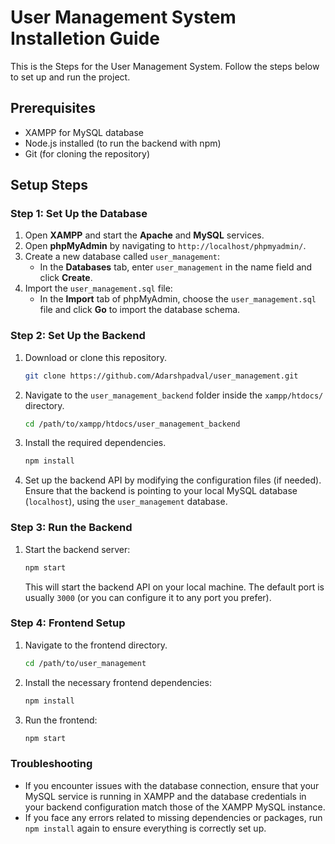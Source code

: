 # User Management System Installetion Guide

This is the Steps for the User Management System. Follow the steps below to set up and run the project.

## Prerequisites

- XAMPP for MySQL database
- Node.js installed (to run the backend with npm)
- Git (for cloning the repository)

## Setup Steps

### Step 1: Set Up the Database

1. Open **XAMPP** and start the **Apache** and **MySQL** services.
2. Open **phpMyAdmin** by navigating to `http://localhost/phpmyadmin/`.
3. Create a new database called `user_management`:
    - In the **Databases** tab, enter `user_management` in the name field and click **Create**.
4. Import the `user_management.sql` file:
    - In the **Import** tab of phpMyAdmin, choose the `user_management.sql` file and click **Go** to import the database schema.

### Step 2: Set Up the Backend

1. Download or clone this repository.

    ```bash
    git clone https://github.com/Adarshpadval/user_management.git
    ```

2. Navigate to the `user_management_backend` folder inside the `xampp/htdocs/` directory.

    ```bash
    cd /path/to/xampp/htdocs/user_management_backend
    ```

3. Install the required dependencies.

    ```bash
    npm install
    ```

4. Set up the backend API by modifying the configuration files (if needed). Ensure that the backend is pointing to your local MySQL database (`localhost`), using the `user_management` database.

### Step 3: Run the Backend

1. Start the backend server:

    ```bash
    npm start
    ```

    This will start the backend API on your local machine. The default port is usually `3000` (or you can configure it to any port you prefer).

### Step 4: Frontend Setup

1. Navigate to the frontend directory.

    ```bash
    cd /path/to/user_management
    ```

2. Install the necessary frontend dependencies:

    ```bash
    npm install
    ```

3. Run the frontend:

    ```bash
    npm start
    ```


### Troubleshooting

- If you encounter issues with the database connection, ensure that your MySQL service is running in XAMPP and the database credentials in your backend configuration match those of the XAMPP MySQL instance.
- If you face any errors related to missing dependencies or packages, run `npm install` again to ensure everything is correctly set up.


